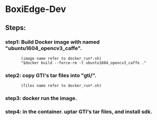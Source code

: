 # BoxiEdge-Dev
## Steps:
### step1: Build Docker image with named "ubuntu1604_opencv3_caffe".
           (image name refer to docker_run*.sh)
           "$docker build --force-rm -t ubuntu1604_opencv3_caffe ."
### step2: copy GTI's tar files into "gti/".
           (files name refer to docker_run*.sh)
### step3: docker run the image.
### step4: in the container. uptar GTI's tar files, and install sdk.
